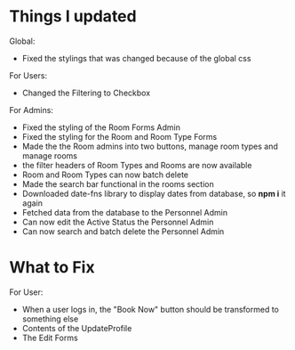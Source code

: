 # Things I updated

Global:

- Fixed the stylings that was changed because of the global css

For Users:

- Changed the Filtering to Checkbox

For Admins:

- Fixed the styling of the Room Forms Admin
- Fixed the styling for the Room and Room Type Forms
- Made the the Room admins into two buttons, manage room types and manage rooms
- the filter headers of Room Types and Rooms are now available
- Room and Room Types can now batch delete
- Made the search bar functional in the rooms section
- Downloaded date-fns library to display dates from database, so **npm i** it again
- Fetched data from the database to the Personnel Admin
- Can now edit the Active Status the Personnel Admin
- Can now search and batch delete the Personnel Admin

# What to Fix

For User:

- When a user logs in, the "Book Now" button should be transformed to something else
- Contents of the UpdateProfile
- The Edit Forms
